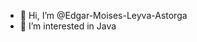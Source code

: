 - 👋 Hi, I’m @Edgar-Moises-Leyva-Astorga
- 👀 I’m interested in Java
<!---
Edgar-Moises-L/Edgar-Moises-L is a ✨ special ✨ repository because its `README.md` (this file) appears on your GitHub profile.
You can click the Preview link to take a look at your changes.
--->
